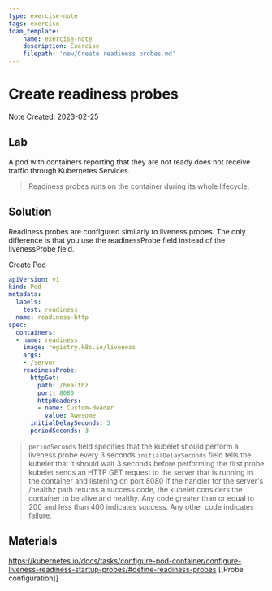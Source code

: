 ```yaml
---
type: exercise-note
tags: exercise
foam_template:
    name: exercise-note
    description: Exercise
    filepath: 'new/Create readiness probes.md'
---
```

# Create readiness probes
Note Created: 2023-02-25

## Lab 

 A pod with containers reporting that they are not ready does not receive traffic through Kubernetes Services.

 > Readiness probes runs on the container during its whole lifecycle.

## Solution

Readiness probes are configured similarly to liveness probes. The only difference is that you use the readinessProbe field instead of the livenessProbe field.

Create Pod
```yaml
apiVersion: v1
kind: Pod
metadata:
  labels:
    test: readiness
  name: readiness-http
spec:
  containers:
  - name: readiness
    image: registry.k8s.io/liveness
    args:
    - /server
    readinessProbe:
      httpGet:
        path: /healthz
        port: 8080
        httpHeaders:
        - name: Custom-Header
          value: Awesome
      initialDelaySeconds: 3
      periodSeconds: 3
```
> `periodSeconds` field specifies that the kubelet should perform a liveness probe every 3 seconds
> `initialDelaySeconds` field tells the kubelet that it should wait 3 seconds before performing the first probe
kubelet sends an HTTP GET request to the server that is running in the container and listening on port 8080
If the handler for the server's /healthz path returns a success code, the kubelet considers the container to be alive and healthy. Any code greater than or equal to 200 and less than 400 indicates success. Any other code indicates failure.


## Materials
https://kubernetes.io/docs/tasks/configure-pod-container/configure-liveness-readiness-startup-probes/#define-readiness-probes
[[Probe configuration]]